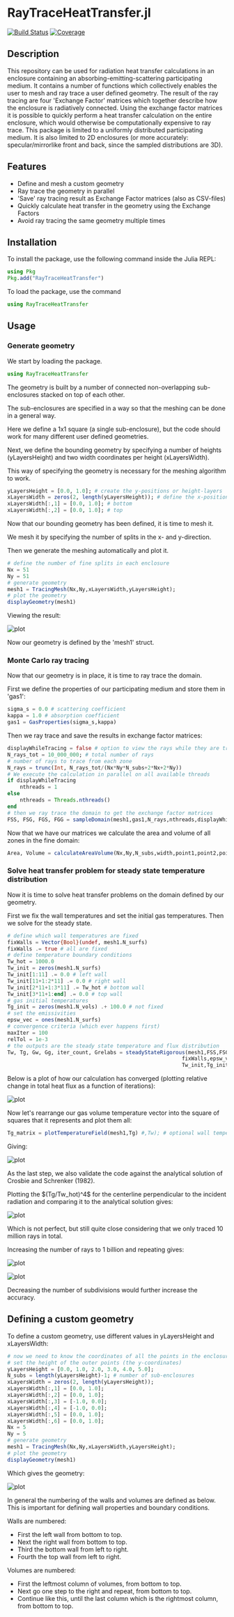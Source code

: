 # RayTraceHeatTransfer.jl

[![Build Status](https://travis-ci.com/NikoBiele/RayTraceHeatTransfer.jl.svg?branch=main)](https://travis-ci.com/NikoBiele/RayTraceHeatTransfer.jl)
[![Coverage](https://codecov.io/gh/NikoBiele/RayTraceHeatTransfer.jl/branch/main/graph/badge.svg)](https://codecov.io/gh/NikoBiele/RayTraceHeatTransfer.jl)

## Description

This repository can be used for radiation heat transfer calculations in an enclosure containing an absorbing-emitting-scattering participating medium.
It contains a number of functions which collectively enables the user to mesh and ray trace a user defined geometry.
The result of the ray tracing are four 'Exchange Factor' matrices which together describe how the enclosure is radiatively connected.
Using the exchange factor matrices it is possible to quickly perform a heat transfer calculation on the entire enclosure, which would otherwise be computationally expensive to ray trace.
This package is limited to a uniformly distributed participating medium.
It is also limited to 2D enclosures (or more accurately: specular/mirrorlike front and back, since the sampled distributions are 3D).

## Features

- Define and mesh a custom geometry
- Ray trace the geometry in parallel
- 'Save' ray tracing result as Exchange Factor matrices (also as CSV-files)
- Quickly calculate heat transfer in the geometry using the Exchange Factors
- Avoid ray tracing the same geometry multiple times

## Installation

To install the package, use the following command inside the Julia REPL:

```julia
using Pkg
Pkg.add("RayTraceHeatTransfer")
```

To load the package, use the command

```julia
using RayTraceHeatTransfer
```

## Usage

### Generate geometry

<p>We start by loading the package.<br>

```julia
using RayTraceHeatTransfer
```

<p>The geometry is built by a number of connected non-overlapping sub-enclosures stacked on top of each other.<br>
<p>The sub-enclosures are specified in a way so that the meshing can be done in a general way.<br>
<p>Here we define a 1x1 square (a single sub-enclosure), but the code should work for many different user defined geometries.<br>
<p>Next, we define the bounding geometry by specifying a number of heights (yLayersHeight) and two width coordinates per height (xLayersWidth).<br>
<p>This way of specifying the geometry is necessary for the meshing algorithm to work.<br>

```julia
yLayersHeight = [0.0, 1.0]; # create the y-positions or height-layers
xLayersWidth = zeros(2, length(yLayersHeight)); # define the x-positions for each height layer
xLayersWidth[:,1] = [0.0, 1.0]; # bottom
xLayersWidth[:,2] = [0.0, 1.0]; # top
```

<p>Now that our bounding geometry has been defined, it is time to mesh it.<br>
<p>We mesh it by specifying the number of splits in the x- and y-direction.<br>
<p>Then we generate the meshing automatically and plot it.<br>

```julia
# define the number of fine splits in each enclosure
Nx = 51
Ny = 51
# generate geometry
mesh1 = TracingMesh(Nx,Ny,xLayersWidth,yLayersHeight);
# plot the geometry
displayGeometry(mesh1)
```

<p>Viewing the result:<br>

![plot](./meshedGeometry.png)

<p>Now our geometry is defined by the 'mesh1' struct.<br>

### Monte Carlo ray tracing

<p>Now that our geometry is in place, it is time to ray trace the domain.<br>
<p>First we define the properties of our participating medium and store them in 'gas1':<br>

```julia
sigma_s = 0.0 # scattering coefficient
kappa = 1.0 # absorption coefficient
gas1 = GasProperties(sigma_s,kappa)
```

<p>Then we ray trace and save the results in exchange factor matrices:<br>

```julia
displayWhileTracing = false # option to view the rays while they are traced (warning: very demanding)
N_rays_tot = 10_000_000; # total number of rays
# number of rays to trace from each zone
N_rays = trunc(Int, N_rays_tot/(Nx*Ny*N_subs+2*Nx+2*Ny))
# We execute the calculation in parallel on all available threads
if displayWhileTracing
    nthreads = 1
else
    nthreads = Threads.nthreads()
end
# then we ray trace the domain to get the exchange factor matrices
FSS, FSG, FGS, FGG = sampleDomain(mesh1,gas1,N_rays,nthreads,displayWhileTracing)
```

<p>Now that we have our matrices we calculate the area and volume of all zones in the fine domain:<br>

```julia
Area, Volume = calculateAreaVolume(Nx,Ny,N_subs,width,point1,point2,point3,point4)
```

### Solve heat transfer problem for steady state temperature distribution

<p>Now it is time to solve heat transfer problems on the domain defined by our geometry.<br>
<p>First we fix the wall temperatures and set the initial gas temperatures. Then we solve for the steady state.<br>

```julia
# define which wall temperatures are fixed
fixWalls = Vector{Bool}(undef, mesh1.N_surfs)
fixWalls .= true # all are fixed
# define temperature boundary conditions
Tw_hot = 1000.0
Tw_init = zeros(mesh1.N_surfs)
Tw_init[1:11] .= 0.0 # left wall
Tw_init[11+1:2*11] .= 0.0 # right wall
Tw_init[2*11+1:3*11] .= Tw_hot # bottom wall
Tw_init[3*11+1:end] .= 0.0 # top wall
# gas initial temperatures
Tg_init = zeros(mesh1.N_vols) .+ 100.0 # not fixed
# set the emissivities
epsw_vec = ones(mesh1.N_surfs)
# convergence criteria (which ever happens first)
maxIter = 100
relTol = 1e-3
# the outputs are the steady state temperature and flux distribution
Tw, Tg, Gw, Gg, iter_count, Grelabs = steadyStateRigorous(mesh1,FSS,FSG,FGS,FGG,
                                                        fixWalls,epsw_vec,kappa,maxIter,relTol,
                                                        Tw_init,Tg_init);
```

<p>Below is a plot of how our calculation has converged (plotting relative change in total heat flux as a function of iterations):<br>

![plot](./convergencehistory.png)

<p>Now let's rearrange our gas volume temperature vector into the square of squares that it represents and plot them all:<br>

```julia
Tg_matrix = plotTemperatureField(mesh1,Tg) #,Tw); # optional wall temperatures
```

Giving:

![plot](./temperaturedistribution.png)

<p>As the last step, we also validate the code against the analytical solution of Crosbie and Schrenker (1982).<br>
<p>Plotting the $(Tg/Tw_hot)^4$ for the centerline perpendicular to the incident radiation and comparing it to the analytical solution gives:<br>

![plot](./validation.png)

<p>Which is not perfect, but still quite close considering that we only traced 10 million rays in total.<br>
<p>Increasing the number of rays to 1 billion and repeating gives:<br>

![plot](./temperaturedistribution_oneBillion.png)

![plot](./validation_oneBillion.png)

Decreasing the number of subdivisions would further increase the accuracy.

## Defining a custom geometry

To define a custom geometry, use different values in yLayersHeight and xLayersWidth:

```julia
# now we need to know the coordinates of all the points in the enclosure
# set the height of the outer points (the y-coordinates)
yLayersHeight = [0.0, 1.0, 2.0, 3.0, 4.0, 5.0];
N_subs = length(yLayersHeight)-1; # number of sub-enclosures
xLayersWidth = zeros(2, length(yLayersHeight));
xLayersWidth[:,1] = [0.0, 1.0];
xLayersWidth[:,2] = [0.0, 1.0];
xLayersWidth[:,3] = [-1.0, 0.0];
xLayersWidth[:,4] = [-1.0, 0.0];
xLayersWidth[:,5] = [0.0, 1.0];
xLayersWidth[:,6] = [0.0, 1.0];
Nx = 5
Ny = 5
# generate geometry
mesh1 = TracingMesh(Nx,Ny,xLayersWidth,yLayersHeight);
# plot the geometry
displayGeometry(mesh1)

```

Which gives the geometry:

![plot](./customGeometry.png)

In general the numbering of the walls and volumes are defined as below.
This is important for defining wall properties and boundary conditions.

Walls are numbered:
- First the left wall from bottom to top.
- Next the right wall from bottom to top.
- Third the bottom wall from left to right.
- Fourth the top wall from left to right.

Volumes are numbered:
- First the leftmost column of volumes, from bottom to top.
- Next go one step to the right and repeat, from bottom to top.
- Continue like this, until the last column which is the rightmost column, from bottom to top.